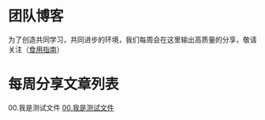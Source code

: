# 团队博客

为了创造共同学习，共同进步的环境，我们每周会在这里输出高质量的分享，敬请关注（[食用指南](https://github.com/happyShareTeam/blog/wiki)）

# 每周分享文章列表
00.我是测试文件
[00.我是测试文件](https://github.com/happyShareTeam/blog/blob/master/每周分享/00.我是测试文件.md)


